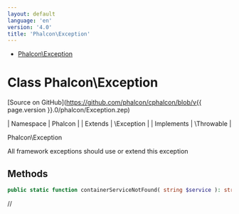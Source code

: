 ```yaml
---
layout: default
language: 'en'
version: '4.0'
title: 'Phalcon\Exception'
---
```


* [Phalcon\Exception](#exception)
        
<h1 id="exception">Class Phalcon\Exception</h1>

[Source on GitHub](https://github.com/phalcon/cphalcon/blob/v{{ page.version }}.0/phalcon/Exception.zep)

| Namespace  | Phalcon |
| Extends    | \Exception |
| Implements | \Throwable |

Phalcon\Exception

All framework exceptions should use or extend this exception


## Methods
```php
public static function containerServiceNotFound( string $service ): string;
```
//

